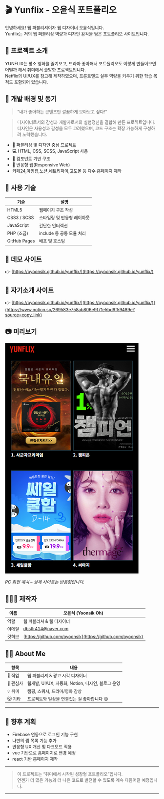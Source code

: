 # 🎬 Yunflix - 오윤식 포트폴리오

안녕하세요! 웹 퍼블리셔이자 웹 디자이너 오윤식입니다.  
Yunflix는 저의 웹 퍼블리싱 역량과 디자인 감각을 담은 포트폴리오 사이트입니다.

## 📌 프로젝트 소개

YUNFLIX는 평소 영화를 즐겨보고, 드라마 좋아해서 포트폴리오도 이렇게 만들어보면 어떨까 해서 취미에서 출발한 프로젝트입니다.  
Netflix의 UI/UX를 참고해 제작하였으며, 프론트엔드 실무 역량을 키우기 위한 학습 목적도 포함되어 있습니다.

## 🎯 개발 배경 및 동기

> "내가 좋아하는 콘텐츠만 깔끔하게 모아보고 싶다!"  
  
> 디자이너로서의 감성과 개발자로서의 실험정신을 결합해 만든 프로젝트입니다.  
> 디자인은 사용성과 감성을 모두 고려했으며, 코드 구조는 확장 가능하게 구성하려 노력했습니다.



- 🎨 퍼블리싱 및 디자인 중심 프로젝트
- 💻 HTML, CSS, SCSS, JavaScript 사용
- 🧩 컴포넌트 기반 구조
- 📱 반응형 웹(Responsive Web)
- 카페24,아임웹,노션,네트리파이,고도몰 등 다수 홈페이지 제작


## 🔧 사용 기술

| 기술           | 설명                 |
| ------------ | ------------------ |
| HTML5        | 웹페이지 구조 작성         |
| CSS3 / SCSS  | 스타일링 및 반응형 레이아웃    |
| JavaScript   | 간단한 인터랙션           |
| PHP (조금)     | include 등 공통 모듈 처리 |
| GitHub Pages | 배포 및 호스팅           |

## 🔗 데모 사이트

👉 [https://oyoonsik.github.io/yunflix/](https://oyoonsik.github.io/yunflix/)

## 🔗 자기소개 사이트

👉 [https://oyoonsik.github.io/yunflix/](https://oyoonsik.github.io/yunflix/)](https://www.notion.so/269583e758ab806e9f71e5bd9f59489e?source=copy_link)

## 📷 미리보기

![Yunflix Screenshot](./upload/photo/preview.png)

_PC 화면 예시 – 실제 사이트는 반응형입니다._

## 🙋🏻‍♂️ 제작자

| 이름  | 오윤식 (Yoonsik Oh)                                           |
| --- | ---------------------------------------------------------- |
| 역할  | 웹 퍼블리셔 & 웹 디자이너                                              |
| 이메일 | [dbstlr414@naver.com](mailto:dbstlr414@naver.com)         |
| 깃허브 | [https://github.com/oyoonsik](https://github.com/oyoonsik) |


## 🙋‍♂️ About Me

| 항목 | 내용 |
|------|------|
| 💼 직업 | 웹 퍼블리셔 & 광고 시각 디자이너 |
| 🧠 관심사 | 웹개발, UI/UX, 자동화, Notion, 디자인, 블로그 운영 |
| 💡 취미 | 캠핑, 스쿼시, 드라마/영화 감상 |
| 🐱 기타 | 프로젝트와 일상을 연결짓는 걸 좋아합니다 😊 |

---

## 📮 향후 계획

- Firebase 연동으로 로그인 기능 구현
- 나만의 찜 목록 기능 추가
- 반응형 UX 개선 및 다크모드 적용
- vue 기반으로 홈페이지로 변경 예정
- react 기반 홈페이지 제작
---

> 이 프로젝트는 “취미에서 시작된 성장형 포트폴리오”입니다.  
> 언젠가 더 많은 기능과 더 나은 코드로 발전할 수 있도록 계속 다듬어갈 예정입니다.  

---



